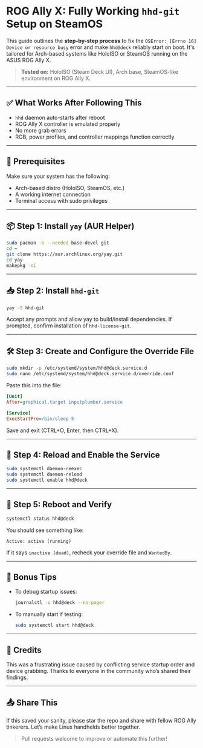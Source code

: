 # ROG Ally X: Fully Working `hhd-git` Setup on SteamOS

This guide outlines the **step-by-step process** to fix the `OSError: [Errno 16] Device or resource busy` error and make `hhd@deck` reliably start on boot. It's tailored for Arch-based systems like HoloISO or SteamOS running on the ASUS ROG Ally X.

> **Tested on:** HoloISO (Steam Deck UI), Arch base, SteamOS-like environment on ROG Ally X.

---

## ✅ What Works After Following This

* `hhd` daemon auto-starts after reboot
* ROG Ally X controller is emulated properly
* No more grab errors
* RGB, power profiles, and controller mappings function correctly

---

## 🔧 Prerequisites

Make sure your system has the following:

* Arch-based distro (HoloISO, SteamOS, etc.)
* A working internet connection
* Terminal access with sudo privileges

---

## 📦 Step 1: Install `yay` (AUR Helper)

```bash
sudo pacman -S --needed base-devel git
cd ~
git clone https://aur.archlinux.org/yay.git
cd yay
makepkg -si
```

---

## 📥 Step 2: Install `hhd-git`

```bash
yay -S hhd-git
```

Accept any prompts and allow yay to build/install dependencies. If prompted, confirm installation of `hhd-license-git`.

---

## 🛠 Step 3: Create and Configure the Override File

```bash
sudo mkdir -p /etc/systemd/system/hhd@deck.service.d
sudo nano /etc/systemd/system/hhd@deck.service.d/override.conf
```

Paste this into the file:

```ini
[Unit]
After=graphical.target inputplumber.service

[Service]
ExecStartPre=/bin/sleep 5
```

Save and exit (CTRL+O, Enter, then CTRL+X).

---

## 🔁 Step 4: Reload and Enable the Service

```bash
sudo systemctl daemon-reexec
sudo systemctl daemon-reload
sudo systemctl enable hhd@deck
```

---

## 🧪 Step 5: Reboot and Verify

```bash
systemctl status hhd@deck
```

You should see something like:

```
Active: active (running)
```

If it says `inactive (dead)`, recheck your override file and `WantedBy`.

---

## 🧠 Bonus Tips

* To debug startup issues:

  ```bash
  journalctl -u hhd@deck --no-pager
  ```
* To manually start if testing:

  ```bash
  sudo systemctl start hhd@deck
  ```

---

## 🙌 Credits

This was a frustrating issue caused by conflicting service startup order and device grabbing. Thanks to everyone in the community who’s shared their findings.

---

## 📤 Share This

If this saved your sanity, please star the repo and share with fellow ROG Ally tinkerers. Let’s make Linux handhelds better together.

> Pull requests welcome to improve or automate this further!
